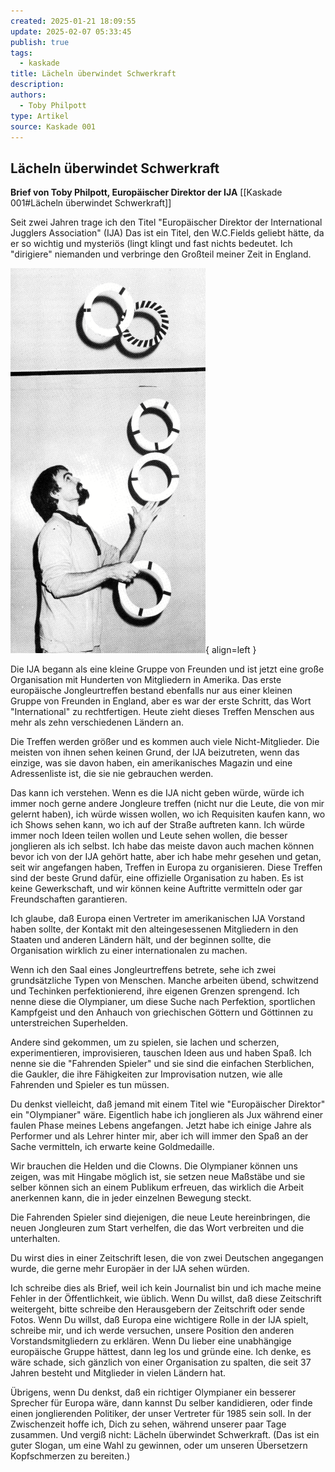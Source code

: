 ```yaml
---
created: 2025-01-21 18:09:55
update: 2025-02-07 05:33:45
publish: true
tags:
  - kaskade
title: Lächeln überwindet Schwerkraft
description: 
authors:
  - Toby Philpott
type: Artikel
source: Kaskade 001
---
```


## **Lächeln überwindet Schwerkraft**
**Brief von Toby Philpott, Europäischer Direktor der IJA**
[[Kaskade 001#Lächeln überwindet Schwerkraft]]

Seit zwei Jahren trage ich den Titel "Europäischer Direktor der International Jugglers Association" (IJA) Das ist ein Titel, den W.C.Fields geliebt hätte, da er so wichtig und mysteriös (lingt klingt und fast nichts bedeutet. Ich "dirigiere" niemanden und verbringe den Großteil meiner Zeit in England.

![Kaskade00104](img/Kaskade-001-04.png){ align=left }

Die IJA begann als eine kleine Gruppe von Freunden und ist jetzt eine große Organisation mit Hunderten von Mitgliedern in Amerika. Das erste europäische Jongleurtreffen bestand ebenfalls nur aus einer kleinen Gruppe von Freunden in England, aber es war der erste Schritt, das Wort "International" zu rechtfertigen. Heute zieht dieses Treffen Menschen aus mehr als zehn verschiedenen Ländern an.

Die Treffen werden größer und es kommen auch viele Nicht-Mitglieder. Die meisten von ihnen sehen keinen Grund, der IJA beizutreten, wenn das einzige, was sie davon haben, ein amerikanisches Magazin und eine Adressenliste ist, die sie nie gebrauchen werden.

Das kann ich verstehen. Wenn es die IJA nicht geben würde, würde ich immer noch gerne andere Jongleure treffen (nicht nur die Leute, die von mir gelernt haben), ich würde wissen wollen, wo ich Requisiten kaufen kann, wo ich Shows sehen kann, wo ich auf der Straße auftreten kann. Ich würde immer noch Ideen teilen wollen und Leute sehen wollen, die besser jonglieren als ich selbst. Ich habe das meiste davon auch machen können bevor ich von der IJA gehört hatte, aber ich habe mehr gesehen und getan, seit wir angefangen haben, Treffen in Europa zu organisieren. Diese Treffen sind der beste Grund dafür, eine offizielle Organisation zu haben. Es ist keine Gewerkschaft, und wir können keine Auftritte vermitteln oder gar Freundschaften garantieren.

Ich glaube, daß Europa einen Vertreter im amerikanischen IJA Vorstand haben sollte, der Kontakt mit den alteingesessenen Mitgliedern in den Staaten und anderen Ländern hält, und der beginnen sollte, die Organisation wirklich zu einer internationalen zu machen.

Wenn ich den Saal eines Jongleurtreffens betrete, sehe ich zwei grundsätzliche Typen von Menschen. Manche arbeiten übend, schwitzend und Techinken perfektionierend, ihre eigenen Grenzen sprengend. Ich nenne diese die Olympianer, um diese Suche nach Perfektion, sportlichen Kampfgeist und den Anhauch von griechischen Göttern und Göttinnen zu unterstreichen Superhelden.

Andere sind gekommen, um zu spielen, sie lachen und scherzen, experimentieren, improvisieren, tauschen Ideen aus und haben Spaß. Ich nenne sie die "Fahrenden Spieler" und sie sind die einfachen Sterblichen, die Gaukler, die ihre Fähigkeiten zur Improvisation nutzen, wie alle Fahrenden und Spieler es tun müssen.

Du denkst vielleicht, daß jemand mit einem Titel wie "Europäischer Direktor" ein "Olympianer" wäre. Eigentlich habe ich jonglieren als Jux während einer faulen Phase meines Lebens angefangen. Jetzt habe ich einige Jahre als Performer und als Lehrer hinter mir, aber ich will immer den Spaß an der Sache vermitteln, ich erwarte keine Goldmedaille.

Wir brauchen die Helden und die Clowns. Die Olympianer können uns zeigen, was mit Hingabe möglich ist, sie setzen neue Maßstäbe und sie selber können sich an einem Publikum erfreuen, das wirklich die Arbeit anerkennen kann, die in jeder einzelnen Bewegung steckt.

Die Fahrenden Spieler sind diejenigen, die neue Leute hereinbringen, die neuen Jongleuren zum Start verhelfen, die das Wort verbreiten und die unterhalten.

Du wirst dies in einer Zeitschrift lesen, die von zwei Deutschen angegangen wurde, die gerne mehr Europäer in der IJA sehen würden.

Ich schreibe dies als Brief, weil ich kein Journalist bin und ich mache meine Fehler in der Öffentlichkeit, wie üblich. Wenn Du willst, daß diese Zeitschrift weitergeht, bitte schreibe den Herausgebern der Zeitschrift oder sende Fotos. Wenn Du willst, daß Europa eine wichtigere Rolle in der IJA spielt, schreibe mir, und ich werde versuchen, unsere Position den anderen Vorstandsmitgliedern zu erklären. Wenn Du lieber eine unabhängige europäische Gruppe hättest, dann leg los und gründe eine. Ich denke, es wäre schade, sich gänzlich von einer Organisation zu spalten, die seit 37 Jahren besteht und Mitglieder in vielen Ländern hat.

Übrigens, wenn Du denkst, daß ein richtiger Olympianer ein besserer Sprecher für Europa wäre, dann kannst Du selber kandidieren, oder finde einen jonglierenden Politiker, der unser Vertreter für 1985 sein soll.
In der Zwischenzeit hoffe ich, Dich zu sehen, während unserer paar Tage zusammen. Und vergiß nicht: Lächeln überwindet Schwerkraft. (Das ist ein guter Slogan, um eine Wahl zu gewinnen, oder um unseren Übersetzern Kopfschmerzen zu bereiten.)
